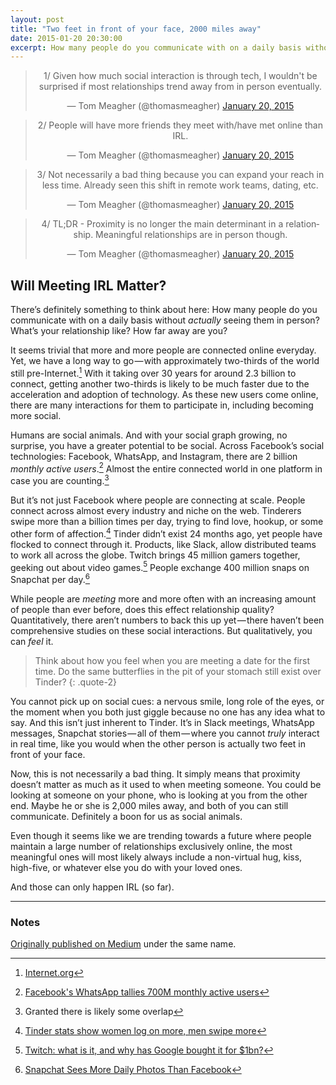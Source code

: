 ```yaml
---
layout: post
title: "Two feet in front of your face, 2000 miles away"
date: 2015-01-20 20:30:00
excerpt: How many people do you communicate with on a daily basis without actually seeing them in person? What’s your relationship like? How far away are you?
---
```


<blockquote class="twitter-tweet" lang="en" align="center"><p>1/ Given how much social interaction is through tech, I wouldn&#39;t be surprised if most relationships trend away from in person eventually.</p>&mdash; Tom Meagher (@thomasmeagher) <a href="https://twitter.com/thomasmeagher/status/557614929176690691">January 20, 2015</a></blockquote> <script async src="//platform.twitter.com/widgets.js" charset="utf-8"></script>

<blockquote class="twitter-tweet" data-conversation="none" lang="en"  align="center"><p>2/ People will have more friends they meet with/have met online than IRL.</p>&mdash; Tom Meagher (@thomasmeagher) <a href="https://twitter.com/thomasmeagher/status/557615194063781888">January 20, 2015</a></blockquote> <script async src="//platform.twitter.com/widgets.js" charset="utf-8"></script>

<blockquote class="twitter-tweet" data-conversation="none" lang="en" align="center"><p>3/ Not necessarily a bad thing because you can expand your reach in less time. Already seen this shift in remote work teams, dating, etc.</p>&mdash; Tom Meagher (@thomasmeagher) <a href="https://twitter.com/thomasmeagher/status/557615635275210752">January 20, 2015</a></blockquote> <script async src="//platform.twitter.com/widgets.js" charset="utf-8"></script>

<blockquote class="twitter-tweet" data-conversation="none" lang="en" align="center"><p>4/ TL;DR - Proximity is no longer the main determinant in a relationship. Meaningful relationships are in person though.</p>&mdash; Tom Meagher (@thomasmeagher) <a href="https://twitter.com/thomasmeagher/status/557616283320324097">January 20, 2015</a></blockquote> <script async src="//platform.twitter.com/widgets.js" charset="utf-8"></script>

## Will Meeting IRL Matter?

There’s definitely something to think about here: How many people do you communicate with on a daily basis without *actually* seeing them in person? What’s your relationship like? How far away are you?

It seems trivial that more and more people are connected online everyday. Yet, we have a long way to go — with approximately two-thirds of the world still pre-Internet.[^1] With it taking over 30 years for around 2.3 billion to connect, getting another two-thirds is likely to be much faster due to the acceleration and adoption of technology. As these new users come online, there are many interactions for them to participate in, including becoming more social.

Humans are social animals. And with your social graph growing, no surprise, you have a greater potential to be social. Across Facebook’s social technologies: Facebook, WhatsApp, and Instagram, there are 2 billion *monthly active users*.[^2] Almost the entire connected world in one platform in case you are counting.[^3]

But it’s not just Facebook where people are connecting at scale. People connect across almost every industry and niche on the web. Tinderers swipe more than a billion times per day, trying to find love, hookup, or some other form of affection.[^4] Tinder didn’t exist 24 months ago, yet people have flocked to connect through it. Products, like Slack, allow distributed teams to work all across the globe. Twitch brings 45 million gamers together, geeking out about video games.[^5] People exchange 400 million snaps on Snapchat per day.[^6]

While people are *meeting* more and more often with an increasing amount of people than ever before, does this effect relationship quality? Quantitatively, there aren’t numbers to back this up yet — there haven’t been comprehensive studies on these social interactions. But qualitatively, you can *feel* it.

>Think about how you feel when you are meeting a date for the first time. Do the same butterflies in the pit of your stomach still exist over Tinder?
{: .quote-2}

You cannot pick up on social cues: a nervous smile, long role of the eyes, or the moment when you both just giggle because no one has any idea what to say. And this isn’t just inherent to Tinder. It’s in Slack meetings, WhatsApp messages, Snapchat stories — all of them — where you cannot *truly* interact in real time, like you would when the other person is actually two feet in front of your face.

Now, this is not necessarily a bad thing. It simply means that proximity doesn’t matter as much as it used to when meeting someone. You could be looking at someone on your phone, who is looking at you from the other end. Maybe he or she is 2,000 miles away, and both of you can still communicate. Definitely a boon for us as social animals.

Even though it seems like we are trending towards a future where people maintain a large number of relationships exclusively online, the most meaningful ones will most likely always include a non-virtual hug, kiss, high-five, or whatever else you do with your loved ones.

And those can only happen IRL (so far).

***

### Notes

[Originally published on Medium](https://medium.com/@tfm/will-meeting-irl-matter-a4755841c359) under the same name.

[^1]: [Internet.org](http://internet.org)
[^2]: [Facebook's WhatsApp tallies 700M monthly active users](http://www.cnet.com/news/facebooks-whatsapp-messaging-service-tallies-700-million-monthly-active-users/)
[^3]: Granted there is likely some overlap
[^4]: [Tinder stats show women log on more, men swipe more](http://www.dailydot.com/technology/new-tinder-use-stats/)
[^5]: [Twitch: what is it, and why has Google bought it for $1bn?](http://www.theguardian.com/technology/2014/jul/25/twitch-google-gaming-video-site)
[^6]: [Snapchat Sees More Daily Photos Than Facebook](http://techcrunch.com/2013/11/19/snapchat-reportedly-sees-more-daily-photos-than-facebook/)